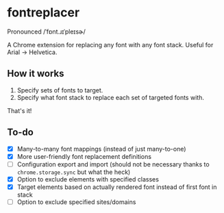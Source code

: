 # fontreplacer

Pronounced /ˈfɒnt.ɹɪˈpleɪsɚ/

A Chrome extension for replacing any font with any font stack. Useful for Arial → Helvetica.

## How it works

1. Specify sets of fonts to target.
2. Specify what font stack to replace each set of targeted fonts with.

That's it!

## To-do

- [x] Many-to-many font mappings (instead of just many-to-one)
- [x] More user-friendly font replacement definitions
- [ ] Configuration export and import (should not be necessary thanks to `chrome.storage.sync` but what the heck)
- [x] Option to exclude elements with specified classes
- [x] Target elements based on actually rendered font instead of first font in stack
- [ ] Option to exclude specified sites/domains
